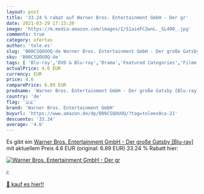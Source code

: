 ```yaml
---
layout: post
title: '33.24 % rabat auf Warner Bros. Entertainment GmbH - Der gr'
date: 2021-03-29 17:15:20
image: 'https://m.media-amazon.com/images/I/51aieFC2wnL._SL400_.jpg'
comments: true
category: ofertas
author: 'tole.es'
slug: 'B00CSQOUOQ-de Warner Bros. Entertainment GmbH - Der große Gatsby [Blu-ray]'
sku: 'B00CSQOUOQ-de'
tags: [ 'Blu-ray','DVD & Blu-ray','Drama','Featured Categories','Filme','Komödie & Unterhaltung','Romantik','warner bros. entertainment gmbh', ]
actualPrice: 4.6 EUR
currency: EUR
price: 4.6
comparePrice: 6.89 EUR
prodname: 'Warner Bros. Entertainment GmbH - Der große Gatsby [Blu-ray]'
country: 'de'
flag: '🇩🇪'
brand: 'Warner Bros. Entertainment GmbH'
buyurl: 'https://www.amazon.de/dp/B00CSQOUOQ/?tag=tolees0ca-21'
descuento: '33.24'
average: '4.6'
---
```


Es gibt ein [Warner Bros. Entertainment GmbH - Der große Gatsby [Blu-ray]](https://www.amazon.de/dp/B00CSQOUOQ/?tag=tolees0ca-21) mit aktuellem Preis 4.6 EUR (original: 6.89 EUR) 33.24 % Rabatt hier:

[![Warner Bros. Entertainment GmbH - Der gr](https://m.media-amazon.com/images/I/51aieFC2wnL._SL400_.jpg)](https://www.amazon.de/dp/B00CSQOUOQ/?tag=tolees0ca-21)

ℹ️:


[🛒 kauf es hier!!](https://www.amazon.de/dp/B00CSQOUOQ/?tag=tolees0ca-21)
